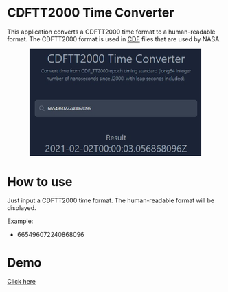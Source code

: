 # CDFTT2000 Time Converter

This application converts a CDFTT2000 time format to a human-readable format. The CDFTT2000 format is used in [CDF](https://cdf.gsfc.nasa.gov/html/faq.html) files that are used by NASA.
<p align="center">
    <img src="https://raw.githubusercontent.com/team-singularity/cdftt2000-time-converter/master/cdftt2000-time-converter.jpg" alt="CDFTT2000 Time Converter" width="400">
</p>

# How to use
Just input a CDFTT2000 time format. The human-readable format will be displayed.


Example: 
- 665496072240868096

# Demo

[Click here](https://team-singularity.github.io/cdftt2000-time-converter/)